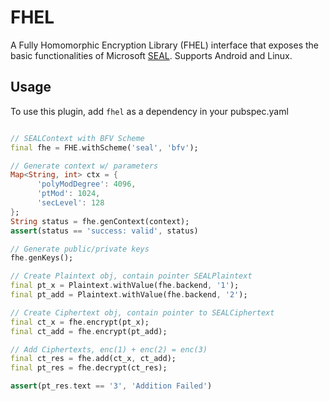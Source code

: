 <!--
This README describes the package. If you publish this package to pub.dev,
this README's contents appear on the landing page for your package.

For information about how to write a good package README, see the guide for
[writing package pages](https://dart.dev/guides/libraries/writing-package-pages).

For general information about developing packages, see the Dart guide for
[creating packages](https://dart.dev/guides/libraries/create-library-packages)
and the Flutter guide for
[developing packages and plugins](https://flutter.dev/developing-packages).
-->

# FHEL

A Fully Homomorphic Encryption Library (FHEL) interface that exposes the basic functionalities of Microsoft [SEAL](https://github.com/microsoft/SEAL). Supports Android and Linux.

## Usage

To use this plugin, add `fhel` as a dependency in your pubspec.yaml

```dart

// SEALContext with BFV Scheme
final fhe = FHE.withScheme('seal', 'bfv');

// Generate context w/ parameters
Map<String, int> ctx = {
      'polyModDegree': 4096,
      'ptMod': 1024,
      'secLevel': 128
};
String status = fhe.genContext(context);
assert(status == 'success: valid', status)

// Generate public/private keys
fhe.genKeys();

// Create Plaintext obj, contain pointer SEALPlaintext
final pt_x = Plaintext.withValue(fhe.backend, '1');
final pt_add = Plaintext.withValue(fhe.backend, '2');

// Create Ciphertext obj, contain pointer to SEALCiphertext
final ct_x = fhe.encrypt(pt_x);
final ct_add = fhe.encrypt(pt_add);

// Add Ciphertexts, enc(1) + enc(2) = enc(3)
final ct_res = fhe.add(ct_x, ct_add);
final pt_res = fhe.decrypt(ct_res);

assert(pt_res.text == '3', 'Addition Failed')

```
